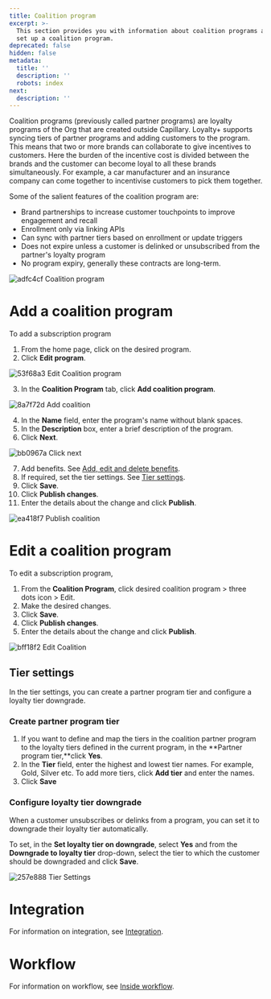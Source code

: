 ```yaml
---
title: Coalition program
excerpt: >-
  This section provides you with information about coalition programs and how to
  set up a coalition program.
deprecated: false
hidden: false
metadata:
  title: ''
  description: ''
  robots: index
next:
  description: ''
---
```

Coalition programs (previously called partner programs) are loyalty programs of the Org that are created outside Capillary. Loyalty+ supports syncing tiers of partner programs and adding customers to the program. This means that two or more brands can collaborate to give incentives to customers. Here the burden of the incentive cost is divided between the brands and the customer can become loyal to all these brands simultaneously. For example, a car manufacturer and an insurance company can come together to incentivise customers to pick them together.

Some of the salient features of the coalition program are:

* Brand partnerships to increase customer touchpoints to improve engagement and recall
* Enrollment only via linking APIs
* Can sync with partner tiers based on enrollment or update triggers
* Does not expire unless a customer is delinked or unsubscribed from the partner's loyalty program
* No program expiry, generally these contracts are long-term.

![adfc4cf Coalition program](https://files.readme.io/adfc4cf-Coalition_program.png)

# Add a coalition program

To add a subscription program

1. From the home page, click on the desired program.
2. Click **Edit program**.

![53f68a3 Edit Coalition program](https://files.readme.io/53f68a3-Edit_Coalition_program.png)

3. In the **Coalition Program** tab, click **Add coalition program**.

![8a7f72d Add coalition](https://files.readme.io/8a7f72d-Add_coalition.png)

4. In the **Name** field, enter the program's name without blank spaces.
5. In the **Description** box, enter a brief description of the program.
6. Click **Next**.

![bb0967a Click next](https://files.readme.io/bb0967a-Click_next.png)

7. Add benefits. See [Add, edit and delete benefits](https://docs.capillarytech.com/docs/add-edit-and-delete-benefit).
8. If required, set the tier settings. See [Tier settings](https://docs.capillarytech.com/docs/coalition-program#tier-settings).
9. Click **Save**.
10. Click **Publish changes**.
11. Enter the details about the change and click **Publish**.

![ea418f7 Publish coalition](https://files.readme.io/ea418f7-Publish_coalition.png)

# Edit a coalition program

To edit a subscription program,

1. From the **Coalition Program**, click desired coalition program > three dots icon > Edit.
2. Make the desired changes.
3. Click **Save**.
4. Click **Publish changes**.
5. Enter the details about the change and click **Publish**.

![bff18f2 Edit Coalition](https://files.readme.io/bff18f2-Edit_Coalition.gif)

## Tier settings

In the tier settings, you can create a partner program tier and configure a loyalty tier downgrade.

### Create partner program tier

1. If you want to define and map the tiers in the coalition partner program to the loyalty tiers defined in the current program, in the \*\*Partner program tier,\*\*click **Yes**.
2. In the **Tier** field, enter the highest and lowest tier names. For example, Gold, Silver etc. To add more tiers, click **Add tier** and enter the names.
3. Click **Save**

### Configure loyalty tier downgrade

When a customer unsubscribes or delinks from a program, you can set it to downgrade their loyalty tier automatically.

To set, in the **Set loyalty tier on downgrade**, select **Yes** and from the **Downgrade to loyalty tier** drop-down, select the tier to which the customer should be downgraded and click **Save**.

![257e888 Tier Settings](https://files.readme.io/257e888-Tier_Settings.gif)

# Integration

For information on integration, see [Integration](https://docs.capillarytech.com/docs/integration).

# Workflow

For information on workflow, see [Inside workflow](https://docs.capillarytech.com/docs/inside-workflows).